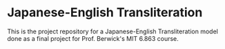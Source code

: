 Japanese-English Transliteration
================================

This is the project repository for a Japanese-English Transliteration model
done as a final project for Prof. Berwick's MIT 6.863 course.

